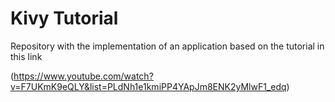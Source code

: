 # Kivy Tutorial

Repository with the implementation of an application based on the tutorial in this link

(https://www.youtube.com/watch?v=F7UKmK9eQLY&list=PLdNh1e1kmiPP4YApJm8ENK2yMlwF1_edq)
